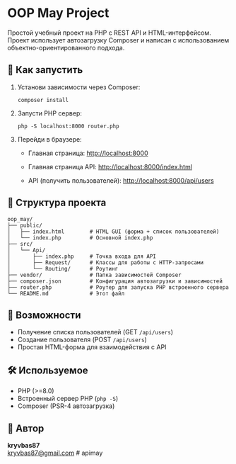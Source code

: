 # OOP May Project

Простой учебный проект на PHP с REST API и HTML-интерфейсом. Проект использует автозагрузку Composer и написан с использованием объектно-ориентированного подхода.

## 🚀 Как запустить

1. Установи зависимости через Composer:

   ```
   composer install
   ```

2. Запусти PHP сервер:

   ```
   php -S localhost:8000 router.php
   ```

3. Перейди в браузере:
    - Главная страница: [http://localhost:8000](http://localhost:8000)
    
    - Главная страница API: [http://localhost:8000/index.html](http://localhost:8000/index.html)
    - API (получить пользователей): [http://localhost:8000/api/users](http://localhost:8000/api/users)

## 🧱 Структура проекта

```
oop_may/
├── public/
│   ├── index.html        # HTML GUI (форма + список пользователей)
│   └── index.php         # Основной index.php
├── src/
│   └── Api/
│       ├── index.php     # Точка входа для API
│       ├── Request/      # Классы для работы с HTTP-запросами
│       └── Routing/      # Роутинг
├── vendor/               # Папка зависимостей Composer
├── composer.json         # Конфигурация автозагрузки и зависимостей
├── router.php            # Роутер для запуска PHP встроенного сервера
└── README.md             # Этот файл
```

## 🧪 Возможности

- Получение списка пользователей (GET `/api/users`)
- Создание пользователя (POST `/api/users`)
- Простая HTML-форма для взаимодействия с API

## 🛠 Используемое

- PHP (>=8.0)
- Встроенный сервер PHP (`php -S`)
- Composer (PSR-4 автозагрузка)

## 📧 Автор

**kryvbas87**  
[kryvbas87@gmail.com](mailto:kryvbas87@gmail.com)
#   a p i m a y  
 